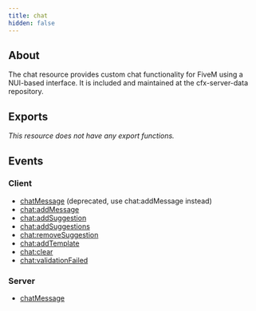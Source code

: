 ```yaml
---
title: chat
hidden: false
---
```



## About
The chat resource provides custom chat functionality for FiveM using a NUI-based interface.
It is included and maintained at the cfx-server-data repository.


## Exports
_This resource does not have any export functions._

## Events

### Client
- [chatMessage](./events/chatMessage) (deprecated, use chat:addMessage instead)
- [chat:addMessage](./events/chat-addMessage)
- [chat:addSuggestion](./events/chat-addSuggestion)
- [chat:addSuggestions](./events/chat-addSuggestions)
- [chat:removeSuggestion](./events/chat-removeSuggestion)
- [chat:addTemplate](./events/chat-addTemplate)
- [chat:clear](./events/chat-clear)
- [chat:validationFailed](./events/chat-validationFailed)

### Server
- [chatMessage](./events/chatMessage)
